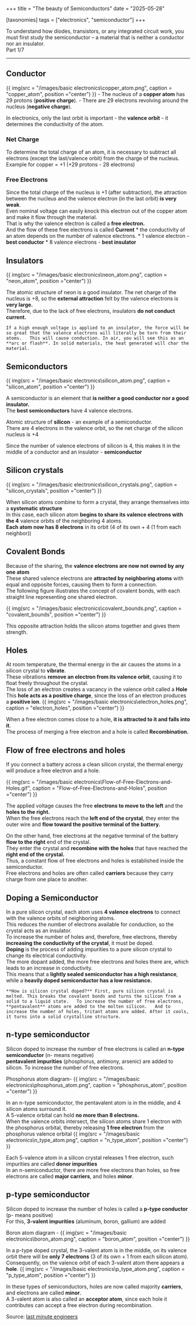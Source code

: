 +++
title = "The beauty of Semiconductors"
date = "2025-05-28"

[taxonomies]
tags = ["electronics", "semiconductor"]
+++

To understand how diodes, transistors, or any integrated circuit work, you must first study the semiconductor – a material that is neither a conductor nor an insulator.  
Part 1/7
<!-- more -->
---

## Conductor
{{ img(src = "/images/basic electronics\copper_atom.png",
  caption = "copper_atom", position ="center") }}
    - The nucleus of a **copper atom** has 29 protons (**positive charge**).
    - There are 29 electrons revolving around the nucleus (**negative charge**).

In electronics, only the last orbit is important - the **valence orbit** - it determines the conductivity of the atom.

### Net Charge
To determine the total charge of an atom, it is necessary to subtract all electrons (except the last/valence orbit) from the charge of the nucleus.  
Example for copper = +1 (+29 protons - 28 electrons)

### Free Electrons
Since the total charge of the nucleus is +1 (after subtraction), the attraction between the nucleus and the valence electron (in the last orbit) **is very weak**.  
Even nominal voltage can easily knock this electron out of the copper atom and make it flow through the material.  
That is why the valence electron is called a **free electron.**  
And the flow of these free electrons is called **Current**
    * the conductivity of an atom depends on the number of valence electrons.
    * 1 valence electron - **best conductor**
    * 8 valence electrons - **best insulator**

## Insulators
{{ img(src = "/images/basic electronics\neon_atom.png",
  caption = "neon_atom", position ="center") }}

The atomic structure of neon is a good insulator.
The net charge of the nucleus is +8, so the **external attraction** felt by the valence electrons is **very large.**  
Therefore, due to the lack of free electrons, insulators **do not conduct current.**

`
If a high enough voltage is applied to an insulator, the force will be so great that the valence electrons will literally be torn from their atoms.  
This will cause conduction.
In air, you will see this as an **arc or flash**.
In solid materials, the heat generated will char the material.
`

## Semiconductors

{{ img(src = "/images/basic electronics\silicon_atom.png",
  caption = "silicon_atom", position ="center") }}

A semiconductor is an element that **is neither a good conductor nor a good insulator.**  
The **best semiconductors** have 4 valence electrons.  

Atomic structure of **silicon** - an example of a semiconductor.  
There are 4 electrons in the valence orbit, so the net charge of the silicon nucleus is +4

Since the number of valence electrons of silicon is 4, this makes it in the middle of a conductor and an insulator - **semiconductor**

## Silicon crystals

{{ img(src = "/images/basic electronics\silicon_crystals.png",
  caption = "silicon_crystals", position ="center") }}

When silicon atoms combine to form a crystal, they arrange themselves into a **systematic structure**  
In this case, each silicon atom **begins to share its valence electrons with the 4** valence orbits of the neighboring 4 atoms.  
**Each atom now has 8 electrons** in its orbit (4 of its own + 4 (1 from each neighbor))

## Covalent Bonds

Because of the sharing, the **valence electrons are now not owned by any one atom**  
These shared valence electrons are **attracted by neighboring atoms** with equal and opposite forces, causing them to form a connection.  
The following figure illustrates the concept of covalent bonds, with each straight line representing one shared electron.

{{ img(src = "/images/basic electronics\covalent_bounds.png",
  caption = "covalent_bounds", position ="center") }}

This opposite attraction holds the silicon atoms together and gives them strength.

## Holes
At room temperature, the thermal energy in the air causes the atoms in a silicon crystal to **vibrate**.  
These vibrations **remove an electron from its valence orbit**, causing it to float freely throughout the crystal.  
The loss of an electron creates a vacancy in the valence orbit called a **Hole**  
This **hole acts as a positive charge**, since the loss of an electron produces a **positive ion**.
{{ img(src = "/images/basic electronics\electron_holes.png",
  caption = "electron_holes", position ="center") }}

When a free electron comes close to a hole, **it is attracted to it and falls into it**.  
The process of merging a free electron and a hole is called **Recombination.**


## Flow of free electrons and holes
If you connect a battery across a clean silicon crystal, the thermal energy will produce a free electron and a hole.

{{ img(src = "/images/basic electronics\Flow-of-Free-Electrons-and-Holes.gif",
  caption = "Flow-of-Free-Electrons-and-Holes", position ="center") }}

The applied voltage causes the free **electrons to move to the left** and the **holes to the right.**  
When the free electrons reach the **left end of the crystal**, they enter the outer wire and **flow toward the positive terminal of the battery.**

On the other hand, free electrons at the negative terminal of the battery **flow to the right** end of the crystal.  
They enter the crystal and **recombine with the holes** that have reached the **right end of the crystal.**  
Thus, a constant flow of free electrons and holes is established inside the semiconductor.  
Free electrons and holes are often called **carriers** because they carry charge from one place to another.

## Doping a Semiconductor
In a pure silicon crystal, each atom uses **4 valence electrons** to connect with the valence orbits of neighboring atoms.  
This reduces the number of electrons available for conduction, so the crystal acts as an insulator.  
To increase the number of holes and, therefore, free electrons, thereby **increasing the conductivity of the crystal**, it must be doped.  
**Doping** is the process of adding impurities to a pure silicon crystal to change its electrical conductivity.  
The more dopant added, the more free electrons and holes there are, which leads to an increase in conductivity.  
This means that a **lightly sealed semiconductor has a high resistance**, while a **heavily doped semiconductor has a low resistance.**

`
**How ​​is silicon crystal doped?**
First, pure silicon crystal is melted. This breaks the covalent bonds and turns the silicon from a solid to a liquid state.  
To increase the number of free electrons, **pentavalent** atoms are added to the molten silicon.  
And to increase the number of holes, tritant atoms are added. After it cools, it turns into a solid crystalline structure.
`

## n-type semiconductor
Silicon doped to increase the number of free electrons is called an **n-type semiconductor** (n- means negative)  
**pentavalent impurities** (phosphorus, antimony, arsenic) are added to silicon. To increase the number of free electrons.

Phosphorus atom diagram-
{{ img(src = "/images/basic electronics\phosphorus_atom.png",
  caption = "phosphorus_atom", position ="center") }}

In an n-type semiconductor, the pentavalent atom is in the middle, and 4 silicon atoms surround it.  
A 5-valence orbital can hold **no more than 8 electrons.**  
When the valence orbits intersect, the silicon atoms share 1 electron with the phosphorus orbital, thereby releasing **1 free electron** from the phosphorus valence orbital
{{ img(src = "/images/basic electronics\n_type_atom.png",
  caption = "n_type_atom", position ="center") }}

Each 5-valence atom in a silicon crystal releases 1 free electron, such impurities are called **donor impurities**  
In an n-semiconductor, there are more free electrons than holes, so free electrons are called **major carriers**, and holes **minor**.


## p-type semiconductor 
Silicon doped to increase the number of holes is called a **p-type conductor** (p- means positive)  
For this, **3-valent impurities** (aluminum, boron, gallium) are added  

Boron atom diagram -
{{ img(src = "/images/basic electronics\boron_atom.png",
  caption = "boron_atom", position ="center") }}

In a p-type doped crystal, the 3-valent atom is in the middle, on its valence orbit there will be **only 7 electrons** (3 of its own + 1 from each silicon atom).  
Consequently, on the valence orbit of each 3-valent atom there appears a **hole**.
{{ img(src = "/images/basic electronics\p_type_atom.png",
  caption = "p_type_atom", position ="center") }}

In these types of semiconductors, holes are now called majority **carriers**, and electrons are called **minor**.  
A 3-valent atom is also called an **acceptor atom**, since each hole it contributes can accept a free electron during recombination.

Source: [last minute engineers](https://lastminuteengineers.com/semiconductor-basics/)